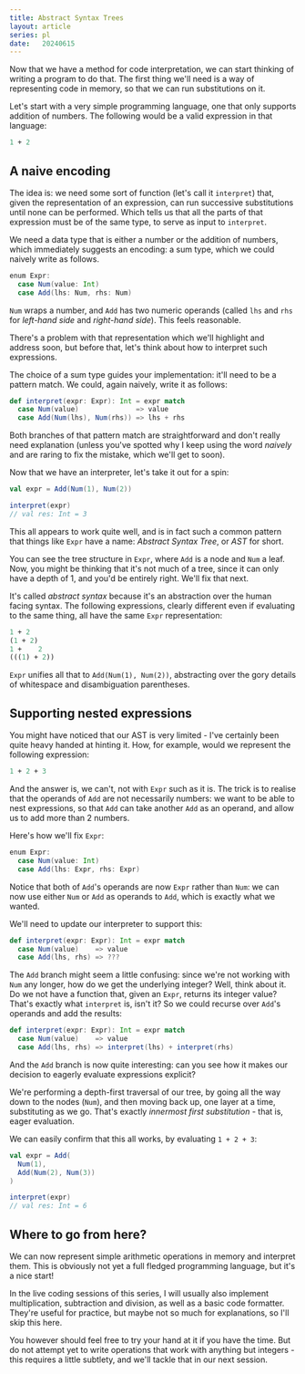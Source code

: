 ```yaml
---
title: Abstract Syntax Trees
layout: article
series: pl
date:   20240615
---
```


Now that we have a method for code interpretation, we can start thinking of writing a program to do that. The first thing we'll need is a way of representing code in memory, so that we can run substitutions on it.

Let's start with a very simple programming language, one that only supports addition of numbers. The following would be a valid expression in that language:

```ocaml
1 + 2
```

## A naive encoding

The idea is: we need some sort of function (let's call it `interpret`) that, given the representation of an expression, can run successive substitutions until none can be performed. Which tells us that all the parts of that expression must be of the same type, to serve as input to `interpret`.

We need a data type that is either a number or the addition of numbers, which immediately suggests an encoding: a sum type, which we could naively write as follows.

```scala
enum Expr:
  case Num(value: Int)
  case Add(lhs: Num, rhs: Num)
```

`Num` wraps a number, and `Add` has two numeric operands (called `lhs` and `rhs` for _left-hand side_ and _right-hand side_). This feels reasonable.

There's a problem with that representation which we'll highlight and address soon, but before that, let's think about how to interpret such expressions.

The choice of a sum type guides your implementation: it'll need to be a pattern match. We could, again naively, write it as follows:

```scala
def interpret(expr: Expr): Int = expr match
  case Num(value)              => value
  case Add(Num(lhs), Num(rhs)) => lhs + rhs
```

Both branches of that pattern match are straightforward and don't really need explanation (unless you've spotted why I keep using the word _naively_ and are raring to fix the mistake, which we'll get to soon).

Now that we have an interpreter, let's take it out for a spin:

```scala
val expr = Add(Num(1), Num(2))

interpret(expr)
// val res: Int = 3
```

This all appears to work quite well, and is in fact such a common pattern that things like `Expr` have a name: _Abstract Syntax Tree_, or _AST_ for short.

You can see the tree structure in `Expr`, where `Add` is a node and `Num` a leaf. Now, you might be thinking that it's not much of a tree, since it can only have a depth of 1, and you'd be entirely right. We'll fix that next.

It's called _abstract syntax_ because it's an abstraction over the human facing syntax. The following expressions, clearly different even if evaluating to the same thing, all have the same `Expr` representation:
```ocaml
1 + 2
(1 + 2)
1 +    2
(((1) + 2))
```

`Expr` unifies all that to `Add(Num(1), Num(2))`, abstracting over the gory details of whitespace and disambiguation parentheses.

## Supporting nested expressions

You might have noticed that our AST is very limited - I've certainly been quite heavy handed at hinting it. How, for example, would we represent the following expression:

```ocaml
1 + 2 + 3
```

And the answer is, we can't, not with `Expr` such as it is. The trick is to realise that the operands of `Add` are not necessarily numbers: we want to be able to nest expressions, so that `Add` can take another `Add` as an operand, and allow us to add more than 2 numbers.

Here's how we'll fix `Expr`:

```scala
enum Expr:
  case Num(value: Int)
  case Add(lhs: Expr, rhs: Expr)
```

Notice that both of `Add`'s operands are now `Expr` rather than `Num`: we can now use either `Num` or `Add` as operands to `Add`, which is exactly what we wanted.

We'll need to update our interpreter to support this:

```scala
def interpret(expr: Expr): Int = expr match
  case Num(value)    => value
  case Add(lhs, rhs) => ???
```

The `Add` branch might seem a little confusing: since we're not working with `Num` any longer, how do we get the underlying integer? Well, think about it. Do we not have a function that, given an `Expr`, returns its integer value? That's exactly what `interpret` is, isn't it? So we could recurse over `Add`'s operands and add the results:

```scala
def interpret(expr: Expr): Int = expr match
  case Num(value)    => value
  case Add(lhs, rhs) => interpret(lhs) + interpret(rhs)
```

And the `Add` branch is now quite interesting: can you see how it makes our decision to eagerly evaluate expressions explicit?

We're performing a depth-first traversal of our tree, by going all the way down to the nodes (`Num`), and then moving back up, one layer at a time, substituting as we go. That's exactly _innermost first substitution_ - that is, eager evaluation.

We can easily confirm that this all works, by evaluating `1 + 2 + 3`:

```scala
val expr = Add(
  Num(1),
  Add(Num(2), Num(3))
)

interpret(expr)
// val res: Int = 6
```

## Where to go from here?

We can now represent simple arithmetic operations in memory and interpret them. This is obviously not yet a full fledged programming language, but it's a nice start!

In the live coding sessions of this series, I will usually also implement multiplication, subtraction and division, as well as a basic code formatter. They're useful for practice, but maybe not so much for explanations, so I'll skip this here.

You however should feel free to try your hand at it if you have the time. But do not attempt yet to write operations that work with anything but integers - this requires a little subtlety, and we'll tackle that in our next session.

